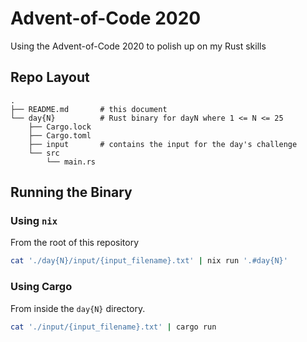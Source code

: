 # Advent-of-Code 2020

Using the Advent-of-Code 2020 to polish up on my Rust skills

## Repo Layout

```
.
├── README.md       # this document
└── day{N}          # Rust binary for dayN where 1 <= N <= 25
    ├── Cargo.lock
    ├── Cargo.toml
    ├── input       # contains the input for the day's challenge
    └── src
        └── main.rs
```

## Running the Binary

### Using `nix`

From the root of this repository

```bash
cat './day{N}/input/{input_filename}.txt' | nix run '.#day{N}'
```

### Using Cargo

From inside the `day{N}` directory.

```bash
cat './input/{input_filename}.txt' | cargo run
```
